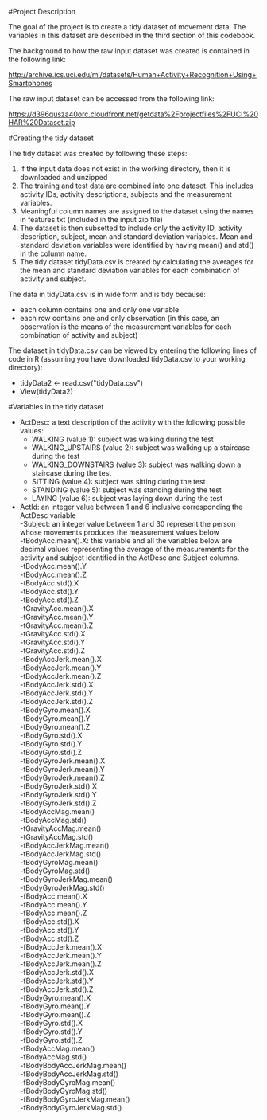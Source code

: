 #Project Description

The goal of the project is to create a tidy dataset of movement data. The variables in this dataset are described in the third section of this codebook.

The background to how the raw input dataset was created is contained in the following link:

http://archive.ics.uci.edu/ml/datasets/Human+Activity+Recognition+Using+Smartphones

The raw input dataset can be accessed from the following link:

https://d396qusza40orc.cloudfront.net/getdata%2Fprojectfiles%2FUCI%20HAR%20Dataset.zip


#Creating the tidy dataset

The tidy dataset was created by following these steps:  
1. If the input data does not exist in the working directory, then it is downloaded and unzipped  
2. The training and test data are combined into one dataset. This includes activity IDs, activity descriptions, subjects and the measurement variables.  
3. Meaningful column names are assigned to the dataset using the names in features.txt (included in the input zip file)  
4. The dataset is then subsetted to include only the activity ID, activity description, subject, mean and standard deviation variables. Mean and standard deviation variables were identified by having mean() and std() in the column name.  
5. The tidy dataset tidyData.csv is created by calculating the averages for the mean and standard deviation variables for each combination of activity and subject.  

The data in tidyData.csv is in wide form and is tidy because:
* each column contains one and only one variable  
* each row contains one and only observation (in this case, an observation is the means of the measurement variables for each combination of activity and subject)  

The dataset in tidyData.csv can be viewed by entering the following lines of code in R (assuming you have downloaded tidyData.csv to your working directory):  
* tidyData2 <- read.csv("tidyData.csv")
* View(tidyData2)

#Variables in the tidy dataset

* ActDesc: a text description of the activity with the following possible values:  
	+ WALKING (value 1): subject was walking during the test  
	+ WALKING_UPSTAIRS (value 2): subject was walking up a staircase during the test  
	+ WALKING_DOWNSTAIRS (value 3): subject was walking down a staircase during the test  
	+ SITTING (value 4): subject was sitting during the test  
	+ STANDING (value 5): subject was standing during the test  
	+ LAYING (value 6): subject was laying down during the test  
* ActId: an integer value between 1 and 6 inclusive corresponding the ActDesc variable  
-Subject: an integer value between 1 and 30 represent the person whose movements produces the measurement values below  
-tBodyAcc.mean().X: this variable and all the variables below are decimal values representing the average of the measurements for the activity and subject identified in the ActDesc and Subject columns.  
-tBodyAcc.mean().Y  
-tBodyAcc.mean().Z  
-tBodyAcc.std().X  
-tBodyAcc.std().Y  
-tBodyAcc.std().Z  
-tGravityAcc.mean().X  
-tGravityAcc.mean().Y  
-tGravityAcc.mean().Z  
-tGravityAcc.std().X  
-tGravityAcc.std().Y  
-tGravityAcc.std().Z  
-tBodyAccJerk.mean().X  
-tBodyAccJerk.mean().Y  
-tBodyAccJerk.mean().Z  
-tBodyAccJerk.std().X  
-tBodyAccJerk.std().Y  
-tBodyAccJerk.std().Z  
-tBodyGyro.mean().X  
-tBodyGyro.mean().Y  
-tBodyGyro.mean().Z  
-tBodyGyro.std().X  
-tBodyGyro.std().Y  
-tBodyGyro.std().Z  
-tBodyGyroJerk.mean().X  
-tBodyGyroJerk.mean().Y  
-tBodyGyroJerk.mean().Z  
-tBodyGyroJerk.std().X  
-tBodyGyroJerk.std().Y  
-tBodyGyroJerk.std().Z  
-tBodyAccMag.mean()  
-tBodyAccMag.std()  
-tGravityAccMag.mean()  
-tGravityAccMag.std()  
-tBodyAccJerkMag.mean()  
-tBodyAccJerkMag.std()  
-tBodyGyroMag.mean()  
-tBodyGyroMag.std()  
-tBodyGyroJerkMag.mean()  
-tBodyGyroJerkMag.std()  
-fBodyAcc.mean().X  
-fBodyAcc.mean().Y  
-fBodyAcc.mean().Z  
-fBodyAcc.std().X  
-fBodyAcc.std().Y  
-fBodyAcc.std().Z  
-fBodyAccJerk.mean().X  
-fBodyAccJerk.mean().Y  
-fBodyAccJerk.mean().Z  
-fBodyAccJerk.std().X  
-fBodyAccJerk.std().Y  
-fBodyAccJerk.std().Z  
-fBodyGyro.mean().X  
-fBodyGyro.mean().Y  
-fBodyGyro.mean().Z  
-fBodyGyro.std().X  
-fBodyGyro.std().Y  
-fBodyGyro.std().Z  
-fBodyAccMag.mean()  
-fBodyAccMag.std()  
-fBodyBodyAccJerkMag.mean()  
-fBodyBodyAccJerkMag.std()  
-fBodyBodyGyroMag.mean()  
-fBodyBodyGyroMag.std()  
-fBodyBodyGyroJerkMag.mean()  
-fBodyBodyGyroJerkMag.std()  
